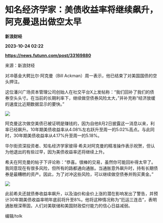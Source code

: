 # 知名经济学家：美债收益率将继续飙升，阿克曼退出做空太早
**新浪财经**

**2023-10-24 02:22**

**https://news.futunn.com/post/33169880**

来源：新浪财经

对冲基金大鳄比尔·阿克曼（Bill Ackman）周一表示，他已结束了对美国国债的空头押注。

这位潘兴广场资本管理公司创始人在社交平台X上发帖称：“我们回补了我们的债券空头头寸。在当前的长期利率下，继续做空债券风险太大，”并补充称“经济放缓的速度比近期数据显示的要快。”

![](https://postimg.futunn.com/16981138354412429980412.jpeg)

阿克曼这次做空美债已被证明是赚钱的，因为自他8月2日披露这一消息以来，利率已经飙升。10年期美债收益率从4.08%左右跃升至周一的5.02%高点。与此同时，30年期美债收益率从4.17%升至周一的5.18%。

华尔街资深投资者、知名经济学家彼得·希夫对阿克曼的精准操作表示祝贺，但认为他退出的有些过早，因为美债收益率还将继续上升。

希夫在阿克曼的帖子下评论称：“恭喜。很棒的交易，虽然你可能回补得太早了。我同意现在有很多风险，但所有的路都通向通胀。当通胀意外飙升时，持有长期债券是最糟糕的资产。因此，为了对冲这些风险，可以继续做空债券并购买黄金。”

![](https://postimg.futunn.com/1698113841700589440832.jpeg)

此前希夫还就债券收益率飙升，以及油价和金价上涨的潜在影响发出了警告，并预计30年期美债收益率明年底前将升至8%。他将这种情况称为“厄运三连击”，表明通胀根深蒂固，人们对美联储和美国财政偿付能力的信心日益减弱。

编辑/tolk